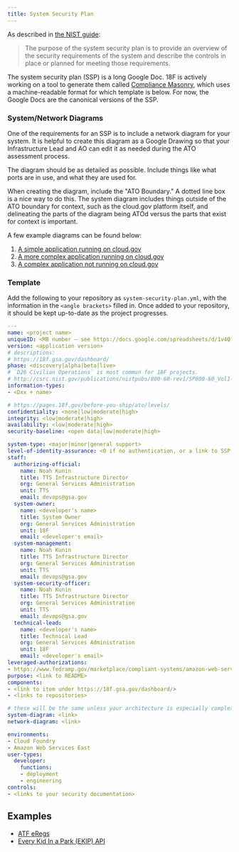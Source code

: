 ```yaml
---
title: System Security Plan
---
```


As described in [the NIST guide](http://csrc.nist.gov/publications/nistpubs/800-18-Rev1/sp800-18-Rev1-final.pdf#page=7):

> The purpose of the system security plan is to provide an overview of the security requirements of the system and describe the controls in place or planned for meeting those requirements.

The system security plan (SSP) is a long Google Doc. 18F is actively working on a tool to generate them called [Compliance Masonry](https://github.com/opencontrol/compliance-masonry), which uses a machine-readable format for which template is below. For now, the Google Docs are the canonical versions of the SSP.

### System/Network Diagrams

One of the requirements for an SSP is to include a network diagram for your system. It is helpful to create this diagram as a Google Drawing so that your Infrastructure Lead and AO can edit it as needed during the ATO assessment process.

The diagram should be as detailed as possible. Include things like what ports are in use, and what they are used for.

When creating the diagram, include the "ATO Boundary." A dotted line box is a nice way to do this. The system diagram includes things outside of the ATO boundary for context, such as the cloud.gov platform itself, and delineating the parts of the diagram being ATOd versus the parts that exist for context is important.

A few example diagrams can be found below:

1. [A simple application running on cloud.gov](https://docs.google.com/drawings/d/1nwclBJQfbuzsnGOqe88VukQl3uiH1Jfa4c0FT1Cq43I/edit)
1. [A more complex application running on cloud.gov](https://docs.google.com/drawings/d/1k1wykk5PbLKSNJj8FyZbIlpX0D8r1q3-w-uRK_WWt9g/edit)
1. [A complex application not running on cloud.gov](https://docs.google.com/drawings/d/10cH-OUB1NWzCI0v9LPzm7AXCfrHXNkDgnae-7hcUFu8/edit)

### Template

Add the following to your repository as `system-security-plan.yml`, with the information in the `<angle brackets>` filled in. Once added to your repository, it should be kept up-to-date as the project progresses.

```yaml
---
name: <project name>
uniqueID: <MB number – see https://docs.google.com/spreadsheets/d/1v4QfXGaJVy9-CZ0n6cFLHGGs_5TL1l8uCh6ZyNYjMDk/edit#gid=2047916505>
version: <application version>
# descriptions:
# https://18f.gsa.gov/dashboard/
phase: <discovery|alpha|beta|live>
# `D26 Civilian Operations` is most common for 18F projects.
# http://csrc.nist.gov/publications/nistpubs/800-60-rev1/SP800-60_Vol1-Rev1.pdf#page=23
information-types:
- <Dxx + name>

# https://pages.18f.gov/before-you-ship/ato/levels/
confidentiality: <none|low|moderate|high>
integrity: <low|moderate|high>
availability: <low|moderate|high>
security-baseline: <open data|low|moderate|high>

system-type: <major|minor|general support>
level-of-identity-assurance: <0 if no authentication, or a link to SSP of the forthcoming identity system>
staff:
  authorizing-official:
    name: Noah Kunin
    title: TTS Infrastructure Director
    org: General Services Administration
    unit: TTS
    email: devops@gsa.gov
  system-owner:
    name: <developer's name>
    title: System Owner
    org: General Services Administration
    unit: 18F
    email: <developer's email>
  system-management:
    name: Noah Kunin
    title: TTS Infrastructure Director
    org: General Services Administration
    unit: TTS
    email: devops@gsa.gov
  system-security-officer:
    name: Noah Kunin
    title: TTS Infrastructure Director
    org: General Services Administration
    unit: TTS
    email: devops@gsa.gov
  technical-lead:
    name: <developer's name>
    title: Technical Lead
    org: General Services Administration
    unit: 18F
    email: <developer's email>
leveraged-authorizations:
- https://www.fedramp.gov/marketplace/compliant-systems/amazon-web-services-aws-eastwest-us-public-cloud/
purpose: <link to README>
components:
- <link to item under https://18f.gsa.gov/dashboard/>
- <links to repositories>

# these will be the same unless your architecture is especially complex
system-diagram: <link>
network-diagram: <link>

environments:
- Cloud Foundry
- Amazon Web Services East
user-types:
  developer:
    functions:
    - deployment
    - engineering
controls:
- <links to your security documentation>
```

## Examples

* [ATF eRegs](https://github.com/18F/atf-eregs/blob/master/system-security-plan.yml)
* [Every Kid In a Park (EKIP) API](https://github.com/18F/ekip-api/blob/master/system-security-plan.yml)
